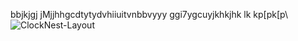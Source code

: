 bbjkjgj jMjjhhgcdtytydvhiiuitvnbbvyyy ggi7ygcuyjkhkjhk
lk
kp[pk[p\\
![ClockNest-Layout](https://github.com/user-attachments/assets/57fe86e9-c140-486e-b9a2-b574d6806090)
